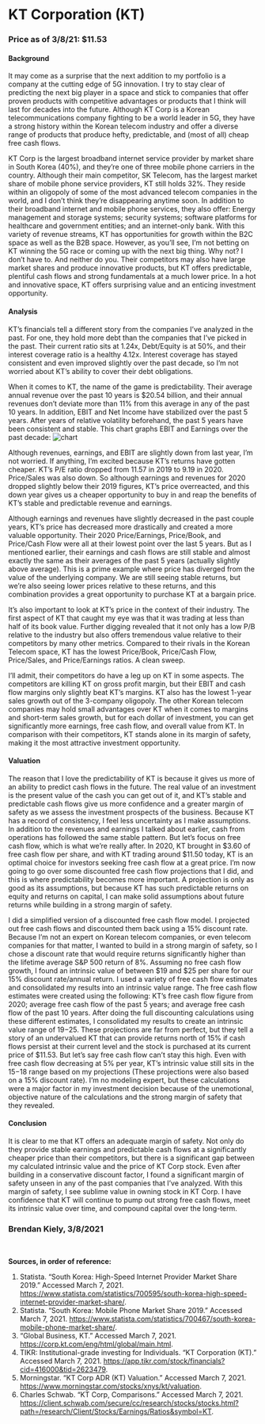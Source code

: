 # KT Corporation (KT)
### Price as of 3/8/21: $11.53

#### Background
It may come as a surprise that the next addition to my portfolio is a company at the cutting edge of 5G innovation. I try to stay clear of predicting the next big player in a space and stick to companies that offer proven products with competitive advantages or products that I think will last for decades into the future. Although KT Corp is a Korean telecommunications company fighting to be a world leader in 5G, they have a strong history within the Korean telecom industry and offer a diverse range of products that produce hefty, predictable, and (most of all) cheap free cash flows. 

KT Corp is the largest broadband internet service provider by market share in South Korea (40%), and they’re one of three mobile phone carriers in the country. Although their main competitor, SK Telecom, has the largest market share of mobile phone service providers, KT still holds 32%. They reside within an oligopoly of some of the most advanced telecom companies in the world, and I don’t think they’re disappearing anytime soon. In addition to their broadband internet and mobile phone services, they also offer: Energy management and storage systems; security systems; software platforms for healthcare and government entities; and an internet-only bank. With this variety of revenue streams, KT has opportunities for growth within the B2C space as well as the B2B space. However, as you’ll see, I’m not betting on KT winning the 5G race or coming up with the next big thing. Why not? I don’t have to. And neither do you. Their competitors may also have large market shares and produce innovative products, but KT offers predictable, plentiful cash flows and strong fundamentals at a much lower price. In a hot and innovative space, KT offers surprising value and an enticing investment opportunity.

#### Analysis


KT’s financials tell a different story from the companies I’ve analyzed in the past. For one, they hold more debt than the companies that I’ve picked in the past. Their current ratio sits at 1.24x, Debt/Equity is at 50%, and their interest coverage ratio is a healthy 4.12x. Interest coverage has stayed consistent and even improved slightly over the past decade, so I’m not worried about KT’s ability to cover their debt obligations. 

When it comes to KT, the name of the game is predictability. Their average annual revenue over the past 10 years is $20.54 billion, and their annual revenues don’t deviate more than 11% from this average in any of the past 10 years. In addition, EBIT and Net Income have stabilized over the past 5 years. After years of relative volatility beforehand, the past 5 years have been consistent and stable. This chart graphs EBIT and Earnings over the past decade:
![chart](https://user-images.githubusercontent.com/72818268/110356693-8090d080-8008-11eb-9d38-4c2188e637a2.png)

Although revenues, earnings, and EBIT are slightly down from last year, I’m not worried. If anything, I’m excited because KT’s returns have gotten cheaper. KT’s P/E ratio dropped from 11.57 in 2019 to 9.19 in 2020. Price/Sales was also down. So although earnings and revenues for 2020 dropped slightly below their 2019 figures, KT’s price overreacted, and this down year gives us a cheaper opportunity to buy in and reap the benefits of KT’s stable and predictable revenue and earnings. 

Although earnings and revenues have slightly decreased in the past couple years, KT’s price has decreased more drastically and created a more valuable opportunity. Their 2020 Price/Earnings, Price/Book, and Price/Cash Flow were all at their lowest point over the last 5 years. But as I mentioned earlier, their earnings and cash flows are still stable and almost exactly the same as their averages of the past 5 years (actually slightly above average). This is a prime example where price has diverged from the value of the underlying company. We are still seeing stable returns, but we’re also seeing lower prices relative to these returns, and this combination provides a great opportunity to purchase KT at a bargain price.

It’s also important to look at KT’s price in the context of their industry. The first aspect of KT that caught my eye was that it was trading at less than half of its book value. Further digging revealed that it not only has a low P/B relative to the industry but also offers tremendous value relative to their competitors by many other metrics. Compared to their rivals in the Korean Telecom space, KT has the lowest Price/Book, Price/Cash Flow, Price/Sales, and Price/Earnings ratios. A clean sweep.

I’ll admit, their competitors do have a leg up on KT in some aspects. The competitors are killing KT on gross profit margin, but their EBIT and cash flow margins only slightly beat KT’s margins. KT also has the lowest 1-year sales growth out of the 3-company oligopoly. The other Korean telecom companies may hold small advantages over KT when it comes to margins and short-term sales growth, but for each dollar of investment, you can get significantly more earnings, free cash flow, and overall value from KT. In comparison with their competitors, KT stands alone in its margin of safety, making it the most attractive investment opportunity.

#### Valuation

The reason that I love the predictability of KT is because it gives us more of an ability to predict cash flows in the future. The real value of an investment is the present value of the cash you can get out of it, and KT’s stable and predictable cash flows give us more confidence and a greater margin of safety as we assess the investment prospects of the business. Because KT has a record of consistency, I feel less uncertainty as I make assumptions. In addition to the revenues and earnings I talked about earlier, cash from operations has followed the same stable pattern. But let’s focus on free cash flow, which is what we’re really after. In 2020, KT brought in $3.60 of free cash flow per share, and with KT trading around $11.50 today, KT is an optimal choice for investors seeking free cash flow at a great price. I’m now going to go over some discounted free cash flow projections that I did, and this is where predictability becomes more important. A projection is only as good as its assumptions, but because KT has such predictable returns on equity and returns on capital, I can make solid assumptions about future returns while building in a strong margin of safety. 

I did a simplified version of a discounted free cash flow model. I projected out free cash flows and discounted them back using a 15% discount rate. Because I’m not an expert on Korean telecom companies, or even telecom companies for that matter, I wanted to build in a strong margin of safety, so I chose a discount rate that would require returns significantly higher than the lifetime average S&P 500 return of 8%. Assuming no free cash flow growth, I found an intrinsic value of between $19 and $25 per share for our 15% discount rate/annual return. I used a variety of free cash flow estimates and consolidated my results into an intrinsic value range. The free cash flow estimates were created using the following: KT’s free cash flow figure from 2020; average free cash flow of the past 5 years; and average free cash flow of the past 10 years. After doing the full discounting calculations using these different estimates, I consolidated my results to create an intrinsic value range of $19-$25. These projections are far from perfect, but they tell a story of an undervalued KT that can provide returns north of 15% if cash flows persist at their current level and the stock is purchased at its current price of $11.53. But let’s say free cash flow can’t stay this high. Even with free cash flow decreasing at 5% per year, KT’s intrinsic value still sits in the $15-$18 range based on my projections (These projections were also based on a 15% discount rate). I’m no modeling expert, but these calculations were a major factor in my investment decision because of the unemotional, objective nature of the calculations and the strong margin of safety that they revealed.
  
#### Conclusion

It is clear to me that KT offers an adequate margin of safety. Not only do they provide stable earnings and predictable cash flows at a significantly cheaper price than their competitors, but there is a significant gap between my calculated intrinsic value and the price of KT Corp stock. Even after building in a conservative discount factor, I found a significant margin of safety unseen in any of the past companies that I’ve analyzed. With this margin of safety, I see sublime value in owning stock in KT Corp. I have confidence that KT will continue to pump out strong free cash flows, meet its intrinsic value over time, and compound capital over the long-term.

### Brendan Kiely, 3/8/2021
<br>

**Sources, in order of reference:**

1. Statista. “South Korea: High-Speed Internet Provider Market Share 2019.” Accessed March 7, 2021. https://www.statista.com/statistics/700595/south-korea-high-speed-internet-provider-market-share/.
2. Statista. “South Korea: Mobile Phone Market Share 2019.” Accessed March 7, 2021. https://www.statista.com/statistics/700467/south-korea-mobile-phone-market-share/.
3. “Global Business, KT.” Accessed March 7, 2021. https://corp.kt.com/eng/html/global/main.html.
4. TIKR: Institutional-grade investing for Individuals. “KT Corporation (KT).” Accessed March 7, 2021. https://app.tikr.com/stock/financials?cid=416000&tid=2623479.
5. Morningstar. “KT Corp ADR (KT) Valuation.” Accessed March 7, 2021. https://www.morningstar.com/stocks/xnys/kt/valuation.
6. Charles Schwab. “KT Corp, Comparisons.” Accessed March 7, 2021. https://client.schwab.com/secure/cc/research/stocks/stocks.html?path=/research/Client/Stocks/Earnings/Ratios&symbol=KT.

  

